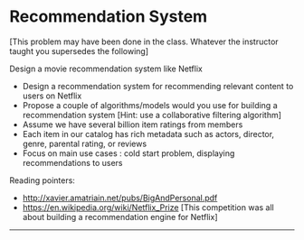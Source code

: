 # Recommendation System

[This problem may have been done in the class. Whatever the instructor taught you supersedes the following]

Design a movie recommendation system like Netflix

- Design a recommendation system for recommending relevant content to users on Netflix
- Propose a couple of algorithms/models would you use for building a recommendation system [Hint: use a collaborative filtering algorithm]
- Assume we have several billion item ratings from members
- Each item in our catalog has rich metadata such as actors, director, genre, parental rating, or reviews
- Focus on main use cases : cold start problem, displaying recommendations to users

Reading pointers:

- http://xavier.amatriain.net/pubs/BigAndPersonal.pdf
- https://en.wikipedia.org/wiki/Netflix_Prize [This competition was all about building a recommendation engine for Netflix]

---

